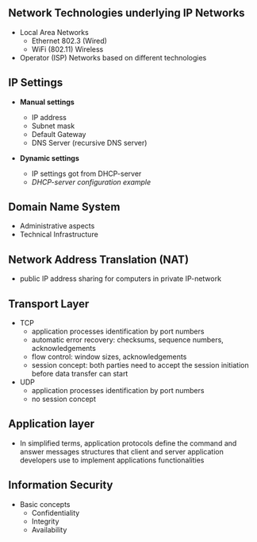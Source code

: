 ## Network Technologies underlying IP Networks
- Local Area Networks
  - Ethernet 802.3 (Wired)
  - WiFi (802.11) Wireless
- Operator (ISP) Networks based on different technologies


## IP Settings
- **Manual settings**
  - IP address
  - Subnet mask
  - Default Gateway
  - DNS Server (recursive DNS server)

- **Dynamic settings**
  - IP settings got from DHCP-server
  - _DHCP-server configuration example_

## Domain Name System
- Administrative aspects
- Technical Infrastructure

## Network Address Translation (NAT)
- public IP address sharing for computers in private IP-network

## Transport Layer
- TCP
  - application processes identification by port numbers
  - automatic error recovery: checksums, sequence numbers, acknowledgements
  - flow control: window sizes, acknowledgements
  - session concept: both parties need to accept the session initiation before data transfer can start
- UDP
  - application processes identification by port numbers
  - no session concept
 
## Application layer
- In simplified terms, application protocols define the command and answer messages structures that client and server application developers use to implement applications functionalities

## Information Security  
- Basic concepts
  - Confidentiality
  - Integrity
  - Availability
 
